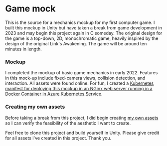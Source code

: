 # Game mock 
This is the source for a mechanics mockup for my first computer game. I built this mockup in Unity but have taken a break from game development in 2023 and may begin this project again in C someday. The original design for the game is  a top-down, 2D, monochromatic game, heavily inspired by the design of the original Link's Awakening. The game will be around ten minutes in length.

### Mockup
I completed the mockup of basic game mechanics in early 2022. Features in this mock-up include fixed-camera views, collision detection, and interaction. All assets were found online. For fun, I created a [Kubernetes manifest for deploying this mockup in an NGinx web server running in a Docker Container in Azure Kubernetes Service](https://github.com/wwillfred/Unity-WebGL-Kubernetes).

### Creating my own assets
Before taking a break from this project, I did begin creating [my own assets](/Assets/Sprites) so I can verify the feasibility of the aesthetic I want to create. 

Feel free to clone this project and build yourself in Unity. Please give credit for all assets I've created in this project. Thank you.
